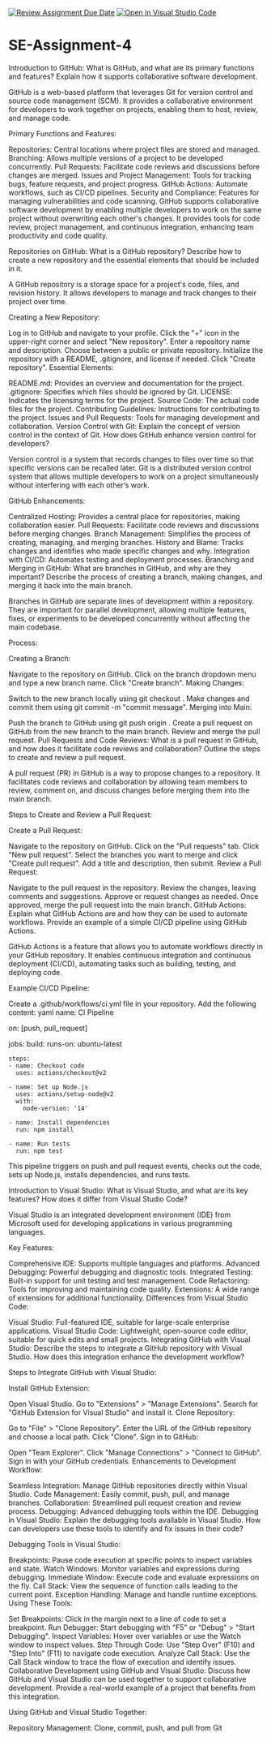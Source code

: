 [![Review Assignment Due Date](https://classroom.github.com/assets/deadline-readme-button-22041afd0340ce965d47ae6ef1cefeee28c7c493a6346c4f15d667ab976d596c.svg)](https://classroom.github.com/a/GvXCZgfk)
[![Open in Visual Studio Code](https://classroom.github.com/assets/open-in-vscode-2e0aaae1b6195c2367325f4f02e2d04e9abb55f0b24a779b69b11b9e10269abc.svg)](https://classroom.github.com/online_ide?assignment_repo_id=15425450&assignment_repo_type=AssignmentRepo)
# SE-Assignment-4
Introduction to GitHub:
What is GitHub, and what are its primary functions and features? Explain how it supports collaborative software development.

GitHub is a web-based platform that leverages Git for version control and source code management (SCM). It provides a collaborative environment for developers to work together on projects, enabling them to host, review, and manage code.

Primary Functions and Features:

Repositories: Central locations where project files are stored and managed.
Branching: Allows multiple versions of a project to be developed concurrently.
Pull Requests: Facilitate code reviews and discussions before changes are merged.
Issues and Project Management: Tools for tracking bugs, feature requests, and project progress.
GitHub Actions: Automate workflows, such as CI/CD pipelines.
Security and Compliance: Features for managing vulnerabilities and code scanning.
GitHub supports collaborative software development by enabling multiple developers to work on the same project without overwriting each other's changes. It provides tools for code review, project management, and continuous integration, enhancing team productivity and code quality.

Repositories on GitHub:
What is a GitHub repository? Describe how to create a new repository and the essential elements that should be included in it.

A GitHub repository is a storage space for a project's code, files, and revision history. It allows developers to manage and track changes to their project over time.

Creating a New Repository:

Log in to GitHub and navigate to your profile.
Click the "+" icon in the upper-right corner and select "New repository".
Enter a repository name and description.
Choose between a public or private repository.
Initialize the repository with a README, .gitignore, and license if needed.
Click "Create repository".
Essential Elements:

README.md: Provides an overview and documentation for the project.
.gitignore: Specifies which files should be ignored by Git.
LICENSE: Indicates the licensing terms for the project.
Source Code: The actual code files for the project.
Contributing Guidelines: Instructions for contributing to the project.
Issues and Pull Requests: Tools for managing development and collaboration.
Version Control with Git:
Explain the concept of version control in the context of Git. How does GitHub enhance version control for developers?

Version control is a system that records changes to files over time so that specific versions can be recalled later. Git is a distributed version control system that allows multiple developers to work on a project simultaneously without interfering with each other’s work.

GitHub Enhancements:

Centralized Hosting: Provides a central place for repositories, making collaboration easier.
Pull Requests: Facilitate code reviews and discussions before merging changes.
Branch Management: Simplifies the process of creating, managing, and merging branches.
History and Blame: Tracks changes and identifies who made specific changes and why.
Integration with CI/CD: Automates testing and deployment processes.
Branching and Merging in GitHub:
What are branches in GitHub, and why are they important? Describe the process of creating a branch, making changes, and merging it back into the main branch.

Branches in GitHub are separate lines of development within a repository. They are important for parallel development, allowing multiple features, fixes, or experiments to be developed concurrently without affecting the main codebase.

Process:

Creating a Branch:

Navigate to the repository on GitHub.
Click on the branch dropdown menu and type a new branch name.
Click "Create branch".
Making Changes:

Switch to the new branch locally using git checkout <branch-name>.
Make changes and commit them using git commit -m "commit message".
Merging into Main:

Push the branch to GitHub using git push origin <branch-name>.
Create a pull request on GitHub from the new branch to the main branch.
Review and merge the pull request.
Pull Requests and Code Reviews:
What is a pull request in GitHub, and how does it facilitate code reviews and collaboration? Outline the steps to create and review a pull request.

A pull request (PR) in GitHub is a way to propose changes to a repository. It facilitates code reviews and collaboration by allowing team members to review, comment on, and discuss changes before merging them into the main branch.

Steps to Create and Review a Pull Request:

Create a Pull Request:

Navigate to the repository on GitHub.
Click on the "Pull requests" tab.
Click "New pull request".
Select the branches you want to merge and click "Create pull request".
Add a title and description, then submit.
Review a Pull Request:

Navigate to the pull request in the repository.
Review the changes, leaving comments and suggestions.
Approve or request changes as needed.
Once approved, merge the pull request into the main branch.
GitHub Actions:
Explain what GitHub Actions are and how they can be used to automate workflows. Provide an example of a simple CI/CD pipeline using GitHub Actions.

GitHub Actions is a feature that allows you to automate workflows directly in your GitHub repository. It enables continuous integration and continuous deployment (CI/CD), automating tasks such as building, testing, and deploying code.

Example CI/CD Pipeline:

Create a .github/workflows/ci.yml file in your repository.
Add the following content:
yaml
name: CI Pipeline

on: [push, pull_request]

jobs:
  build:
    runs-on: ubuntu-latest

    steps:
    - name: Checkout code
      uses: actions/checkout@v2

    - name: Set up Node.js
      uses: actions/setup-node@v2
      with:
        node-version: '14'

    - name: Install dependencies
      run: npm install

    - name: Run tests
      run: npm test
This pipeline triggers on push and pull request events, checks out the code, sets up Node.js, installs dependencies, and runs tests.

Introduction to Visual Studio:
What is Visual Studio, and what are its key features? How does it differ from Visual Studio Code?

Visual Studio is an integrated development environment (IDE) from Microsoft used for developing applications in various programming languages.

Key Features:

Comprehensive IDE: Supports multiple languages and platforms.
Advanced Debugging: Powerful debugging and diagnostic tools.
Integrated Testing: Built-in support for unit testing and test management.
Code Refactoring: Tools for improving and maintaining code quality.
Extensions: A wide range of extensions for additional functionality.
Differences from Visual Studio Code:

Visual Studio: Full-featured IDE, suitable for large-scale enterprise applications.
Visual Studio Code: Lightweight, open-source code editor, suitable for quick edits and small projects.
Integrating GitHub with Visual Studio:
Describe the steps to integrate a GitHub repository with Visual Studio. How does this integration enhance the development workflow?

Steps to Integrate GitHub with Visual Studio:

Install GitHub Extension:

Open Visual Studio.
Go to "Extensions" > "Manage Extensions".
Search for "GitHub Extension for Visual Studio" and install it.
Clone Repository:

Go to "File" > "Clone Repository".
Enter the URL of the GitHub repository and choose a local path.
Click "Clone".
Sign in to GitHub:

Open "Team Explorer".
Click "Manage Connections" > "Connect to GitHub".
Sign in with your GitHub credentials.
Enhancements to Development Workflow:

Seamless Integration: Manage GitHub repositories directly within Visual Studio.
Code Management: Easily commit, push, pull, and manage branches.
Collaboration: Streamlined pull request creation and review process.
Debugging: Advanced debugging tools within the IDE.
Debugging in Visual Studio:
Explain the debugging tools available in Visual Studio. How can developers use these tools to identify and fix issues in their code?

Debugging Tools in Visual Studio:

Breakpoints: Pause code execution at specific points to inspect variables and state.
Watch Windows: Monitor variables and expressions during debugging.
Immediate Window: Execute code and evaluate expressions on the fly.
Call Stack: View the sequence of function calls leading to the current point.
Exception Handling: Manage and handle runtime exceptions.
Using These Tools:

Set Breakpoints: Click in the margin next to a line of code to set a breakpoint.
Run Debugger: Start debugging with "F5" or "Debug" > "Start Debugging".
Inspect Variables: Hover over variables or use the Watch window to inspect values.
Step Through Code: Use "Step Over" (F10) and "Step Into" (F11) to navigate code execution.
Analyze Call Stack: Use the Call Stack window to trace the flow of execution and identify issues.
Collaborative Development using GitHub and Visual Studio:
Discuss how GitHub and Visual Studio can be used together to support collaborative development. Provide a real-world example of a project that benefits from this integration.

Using GitHub and Visual Studio Together:

Repository Management: Clone, commit, push, and pull from Git






